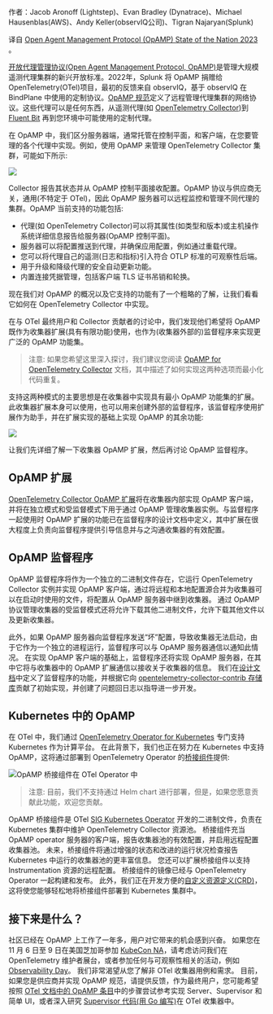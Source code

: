 <!-- 

# 开放代理管理协议(OpAMP)2023年状态报告

 -->

作者：Jacob Aronoff (Lightstep)、Evan Bradley (Dynatrace)、Michael Hausenblas(AWS)、Andy Keller(observIQ公司)、Tigran Najaryan(Splunk)

译自 [Open Agent Management Protocol (OpAMP) State of the Nation 2023](https://opentelemetry.io/blog/2023/opamp-status/) 。

[开放代理管理协议(Open Agent Management Protocol, OpAMP)](https://opentelemetry.io/docs/collector/management/)是管理大规模遥测代理集群的新兴开放标准。2022年，Splunk 将 OpAMP 捐赠给 OpenTelemetry(OTel)项目，最初的反馈来自 observIQ，基于 observIQ 在 BindPlane 中使用的定制协议。[OpAMP 规范](https://github.com/open-telemetry/opamp-spec/blob/main/specification.md)定义了远程管理代理集群的网络协议。这些代理可以是任何东西，从遥测代理(如 [OpenTelemetry Collector](https://opentelemetry.io/docs/collector/))到 [Fluent Bit](https://fluentbit.io/) 再到您环境中可能使用的定制代理。

在 OpAMP 中，我们区分服务器端，通常托管在控制平面，和客户端，在您要管理的各个代理中实现。例如，使用 OpAMP 来管理 OpenTelemetry Collector 集群，可能如下所示:

![](https://opentelemetry.io/blog/2023/opamp-status/opamp-concept.svg)


Collector 报告其状态并从 OpAMP 控制平面接收配置。OpAMP 协议与供应商无关，通用(不特定于 OTel)，因此 OpAMP 服务器可以远程监控和管理不同代理的集群。OpAMP 当前支持的功能包括:

- 代理(如 OpenTelemetry Collector)可以将其属性(如类型和版本)或主机操作系统详细信息报告给服务器(OpAMP 控制平面)。
- 服务器可以将配置推送到代理，并确保应用配置，例如通过重载代理。
- 您可以将代理自己的遥测(日志和指标)引入符合 OTLP 标准的可观察性后端。
- 用于升级和降级代理的安全自动更新功能。
- 内置连接凭据管理，包括客户端 TLS 证书吊销和轮换。

现在我们对 OpAMP 的概况以及它支持的功能有了一个粗略的了解，让我们看看它如何在 OpenTelemetry Collector 中实现。

在与 OTel 最终用户和 Collector 贡献者的讨论中，我们发现他们希望将 OpAMP 既作为收集器扩展(具有有限功能)使用，也作为(收集器外部的)监督程序来实现更广泛的 OpAMP 功能集。

> 注意: 如果您希望这里深入探讨，我们建议您阅读 [OpAMP for OpenTelemetry Collector](https://github.com/open-telemetry/opentelemetry-collector-contrib/tree/main/cmd/opampsupervisor/specification) 文档，其中描述了如何实现这两种选项而最小化代码重复。

支持这两种模式的主要思想是在收集器中实现具有最小 OpAMP 功能集的扩展。此收集器扩展本身可以使用，也可以用来创建外部的监督程序，该监督程序使用扩展作为助手，并在扩展实现的基础上实现 OpAMP 的其余功能:

![](https://opentelemetry.io/blog/2023/opamp-status/opamp-supervisor.png)

让我们先详细了解一下收集器 OpAMP 扩展，然后再讨论 OpAMP 监督程序。

## OpAMP 扩展

[OpenTelemetry Collector OpAMP 扩展](https://github.com/open-telemetry/opentelemetry-collector-contrib/pull/16594)将在收集器内部实现 OpAMP 客户端，并将在独立模式和受监督模式下用于通过 OpAMP 管理收集器实例。与监督程序一起使用时 OpAMP 扩展的功能已在监督程序的设计文档中定义，其中扩展在很大程度上负责向监督程序提供引导信息并与之沟通收集器的有效配置。

## OpAMP 监督程序

OpAMP 监督程序将作为一个独立的二进制文件存在，它运行 OpenTelemetry Collector 实例并实现 OpAMP 客户端，通过将远程和本地配置源合并为收集器可以在启动时使用的文件，将配置从 OpAMP 服务器中继到收集器。 通过 OpAMP 协议管理收集器的受监督模式还将允许下载其他二进制文件，允许下载其他文件以及更新收集器。

此外，如果 OpAMP 服务器向监督程序发送“坏”配置，导致收集器无法启动，由于它作为一个独立的进程运行，监督程序可以与 OpAMP 服务器通信以通知此情况。 在实现 OpAMP 客户端的基础上，监督程序还将实现 OpAMP 服务器，在其中它将与收集器中的 OpAMP 扩展通信以接收关于收集器的信息。 我们在[设计文档](https://github.com/open-telemetry/opentelemetry-collector-contrib/tree/main/cmd/opampsupervisor/specification)中定义了监督程序的功能，并根据它向 [opentelemetry-collector-contrib 存储库](https://github.com/open-telemetry/opentelemetry-collector-contrib/tree/main/cmd/opampsupervisor)贡献了初始实现，并创建了问题回日志以指导进一步开发。

## Kubernetes 中的 OpAMP

在 OTel 中，我们通过 [OpenTelemetry Operator for Kubernetes](https://opentelemetry.io/docs/kubernetes/operator/) 专门支持 Kubernetes 作为计算平台。 在此背景下，我们也正在努力在 Kubernetes 中支持 OpAMP，这将通过部署到 OpenTelemetry Operator 的[桥接组件](https://docs.google.com/document/d/1M8VLNe_sv1MIfu5bUR5OV_vrMBnAI7IJN-7-IAr37JY/)提供:

![OpAMP 桥接组件在 OTel Operator 中](https://opentelemetry.io/blog/2023/opamp-status/opamp-kubernetes-bridge.png)

> 注意: 目前，我们不支持通过 Helm chart 进行部署，但是，如果您愿意贡献此功能，欢迎您贡献。

OpAMP 桥接组件是 OTel [SIG Kubernetes Operator](https://docs.google.com/document/d/1Unbs2qp_j5kp8FfL_lRH-ld7i5EOQpsq0I4djkOOSL4/) 开发的二进制文件，负责在 Kubernetes 集群中维护 OpenTelemetry Collector 资源池。 桥接组件充当 OpAMP operator 服务器的客户端，报告收集器池的有效配置，并启用远程配置收集器池。 未来，桥接组件将通过增强的状态和改进的运行状况检查报告 Kubernetes 中运行的收集器池的更丰富信息。 您还可以扩展桥接组件以支持 Instrumentation 资源的远程配置。 桥接组件的镜像已经与 OpenTelemetry Operator 一起构建和发布。 此外，我们正在开发方便的[自定义资源定义(CRD)](https://github.com/open-telemetry/opentelemetry-operator/blob/main/apis/v1alpha1/opentelemetrycollector_types.go)，这将使您能够轻松地将桥接组件部署到 Kubernetes 集群中。

## 接下来是什么？

社区已经在 OpAMP 上工作了一年多，用户对它带来的机会感到兴奋。 如果您在 11 月 6 日至 9 日在美国芝加哥参加 [KubeCon NA](https://events.linuxfoundation.org/kubecon-cloudnativecon-north-america/)，请考虑访问我们在 OpenTelemetry 维护者展台，或者参加任何与可观察性相关的活动，例如 [Observability Day](https://events.linuxfoundation.org/kubecon-cloudnativecon-north-america/co-located-events/observability-day/)。 我们非常渴望从您了解非 OTel 收集器用例和需求。 目前，如果您是供应商并实现 OpAMP 规范，请提供反馈，作为最终用户，您可能希望按照 [OTel 文档中的 OpAMP 条目](https://opentelemetry.io/docs/collector/management/)中的步骤尝试参考实现 Server、Supervisor 和简单 UI，或者深入研究 [Supervisor 代码(用 Go 编写)](https://github.com/open-telemetry/opentelemetry-collector-contrib/tree/main/cmd/opampsupervisor)在 OTel 收集器中。

